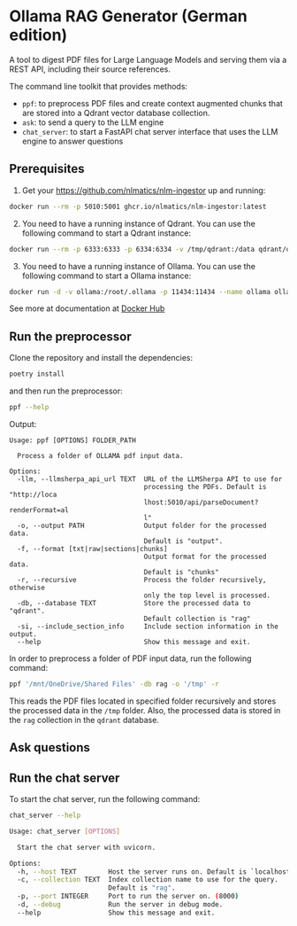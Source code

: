 # Ollama RAG Generator (German edition)

A tool to digest PDF files for Large Language Models and serving them via a REST API, including their source references.

The command line toolkit that provides methods:
- `ppf`: to preprocess PDF files and create context augmented chunks that are stored into a Qdrant vector database collection.
- `ask`: to send a query to the LLM engine
- `chat_server`: to start a FastAPI chat server interface that uses the LLM engine to answer questions



## Prerequisites

1. Get your https://github.com/nlmatics/nlm-ingestor up and running:
```bash
docker run --rm -p 5010:5001 ghcr.io/nlmatics/nlm-ingestor:latest
```

2. You need to have a running instance of Qdrant. You can use the following command to start a Qdrant instance:
```bash
docker run --rm -p 6333:6333 -p 6334:6334 -v /tmp/qdrant:/data qdrant/qdrant:latest
```

3. You need to have a running instance of Ollama. You can use the following command to start a Ollama instance:
```bash
docker run -d -v ollama:/root/.ollama -p 11434:11434 --name ollama ollama/ollama
```
See more at documentation at [Docker Hub](https://hub.docker.com/r/ollama/ollama)

## Run the preprocessor

Clone the repository and install the dependencies:

```bash
poetry install
```
and then run the preprocessor:

```bash
ppf --help
```

Output:
```
Usage: ppf [OPTIONS] FOLDER_PATH

  Process a folder of OLLAMA pdf input data.

Options:
  -llm, --llmsherpa_api_url TEXT  URL of the LLMSherpa API to use for
                                  processing the PDFs. Default is "http://loca
                                  lhost:5010/api/parseDocument?renderFormat=al
                                  l"
  -o, --output PATH               Output folder for the processed data.
                                  Default is "output".
  -f, --format [txt|raw|sections|chunks]
                                  Output format for the processed data.
                                  Default is "chunks"
  -r, --recursive                 Process the folder recursively, otherwise
                                  only the top level is processed.
  -db, --database TEXT            Store the processed data to "qdrant".
                                  Default collection is "rag"
  -si, --include_section_info     Include section information in the output.
  --help                          Show this message and exit.
```

In order to preprocess a folder of PDF input data, run the following command:

```bash
ppf '/mnt/OneDrive/Shared Files' -db rag -o '/tmp' -r
```
This reads the PDF files located in specified folder recursively and stores the processed data in the `/tmp` folder. Also, the processed data is stored in the `rag` collection in the `qdrant` database.

## Ask questions

## Run the chat server

To start the chat server, run the following command:

```bash
chat_server --help

Usage: chat_server [OPTIONS]

  Start the chat server with uvicorn.

Options:
  -h, --host TEXT        Host the server runs on. Default is `localhost`
  -c, --collection TEXT  Index collection name to use for the query.
                         Default is "rag".
  -p, --port INTEGER     Port to run the server on. (8000)
  -d, --debug            Run the server in debug mode.
  --help                 Show this message and exit.
  ```